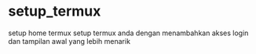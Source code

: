 # setup_termux
setup home termux 
setup termux anda dengan menambahkan akses login dan tampilan awal yang lebih menarik

